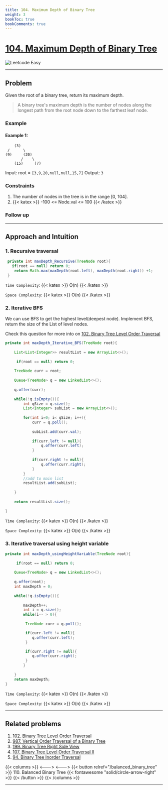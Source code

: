 ```yaml
---
title: 104. Maximum Depth of Binary Tree
weight: 3
bookToc: true
bookComments: true
---
```


# [104. Maximum Depth of Binary Tree](https://leetcode.com/problems/maximum-depth-of-binary-tree/)
![Leetcode Easy](/images/leetcode_lvl_badges/easy.svg)

---

## Problem
Given the root of a binary tree, return its maximum depth.

> A binary tree's maximum depth is the number of nodes along the longest path from the root node down to the farthest leaf node.

### Example

#### Example 1:
```
    (3)
 /      \
(9)     (20)
       /    \
    (15)     (7)
```


Input: root = `[3,9,20,null,null,15,7]`
Output: `3`

### Constraints
1. The number of nodes in the tree is in the range [0, 104]. 
2. {{< katex >}} -100 <= Node.val <= 100 {{< /katex >}}
### Follow up

---

## Approach and Intuition

### 1. Recursive traversal

```java
 private int maxDepth_Recursive(TreeNode root){
   if(root == null) return 0;
    return Math.max(maxDepth(root.left), maxDepth(root.right)) +1;
 }
```

`Time Complexity`: {{< katex >}} O(n) {{< /katex >}}

`Space Complexity`: {{< katex >}} O(n) {{< /katex >}}

### 2. Iterative BFS

We can use BFS to get the highest level(deepest node). Implement BFS, return the size of the List of level nodes.

Check this question for more into on [102. Binary Tree Level Order Traversal](https://leetcode.com/problems/binary-tree-level-order-traversal/http://)

```java
private int maxDepth_Iterative_BFS(TreeNode root){
	
	List<List<Integer>> resultList = new ArrayList<>();
	
	 if(root == null) return 0;
	
	TreeNode curr = root;
	
	Queue<TreeNode> q = new LinkedList<>();
	
	q.offer(curr);
	
	while(!q.isEmpty()){
		int qSize = q.size();
		List<Integer> subList = new ArrayList<>();
		
		for(int i=0; i< qSize; i++){
			curr = q.poll();
			
			subList.add(curr.val);
			
			if(curr.left != null){
				q.offer(curr.left);
			}
			
			if(curr.right != null){
				q.offer(curr.right);
			}
		}
		//add to main list
		resultList.add(subList);
		
	}
	
	return resultList.size();
	
}
```

`Time Complexity`: {{< katex >}} O(n) {{< /katex >}}

`Space Complexity`: {{< katex >}} O(n) {{< /katex >}}

### 3. Iterative traversal using height variable

```java
private int maxDepth_usingHeightVariable(TreeNode root){
        
	 if(root == null) return 0;
	
	Queue<TreeNode> q = new LinkedList<>();
	
	q.offer(root);
	int maxDepth = 0;
	
	while(!q.isEmpty()){
		
		maxDepth++;
		int i = q.size();
		while(i-- > 0){
			
		 TreeNode curr = q.poll();

		 if(curr.left != null){
			q.offer(curr.left);
		 }

		 if(curr.right != null){
			q.offer(curr.right);
		 }
		}
		
	}
	return maxDepth;
}
```

`Time Complexity`: {{< katex >}} O(n) {{< /katex >}}

`Space Complexity`: {{< katex >}} O(n) {{< /katex >}}

---

## Related problems
1. [102. Binary Tree Level Order Traversal](https://leetcode.com/problems/binary-tree-level-order-traversal/solution/)
2. [987. Vertical Order Traversal of a Binary Tree](https://leetcode.com/problems/vertical-order-traversal-of-a-binary-tree/)
3. [199. Binary Tree Right Side View](https://leetcode.com/problems/binary-tree-right-side-view/)
4. [107. Binary Tree Level Order Traversal II](https://leetcode.com/problems/binary-tree-level-order-traversal-ii/)
5. [94. Binary Tree Inorder Traversal](https://leetcode.com/problems/binary-tree-inorder-traversal/)

{{< columns >}}
<--->
<--->
{{< button relref="/balanced_binary_tree" >}} 110. Balanced Binary Tree {{< fontawesome "solid/circle-arrow-right" >}} {{< /button >}}
{{< /columns >}}

---